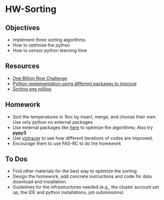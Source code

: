 # HW-Sorting

## Objectives

- Implement three sorting algorithms
- How to optimize the python
- How to censor python learning time

## Resources

- [One Billion Row Challenge](https://1brc.dev/)
- [Python implementation using different packages to improve](https://www.linkedin.com/pulse/from-minutes-seconds-supercharging-python-billion-row-krishan-gupta-2icfe/)
- [Sorting one million](https://neopythonic.blogspot.com/2008/10/sorting-million-32-bit-integers-in-2mb.html)

## Homework

- Sort the temperatures in 1brc by insert, merge, and choose their own. Use only python no external packages
- Use external packages like [here](https://www.linkedin.com/pulse/from-minutes-seconds-supercharging-python-billion-row-krishan-gupta-2icfe/) to optimize the algorithms; Also try **pypy3**
- Use [viztracer](https://github.com/gaogaotiantian/viztracer) to see how different iterations of codes are improved; 
- Encourage them to use FAS-RC to do the homework

## To Dos

- Find other materials for the best way to optimize the sorting 
- Design the homework, add concrete instructions and code for data download and installation.
- Guidelines for the infrastructures needed (e.g., the cluster account set up, the IDE and python installations, job submissions)
